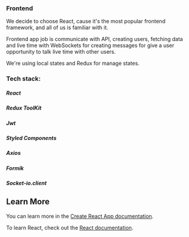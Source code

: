 ### Frontend

We decide to choose React, cause it's the most popular frontend framework, and all of us is familiar with it.

Frontend app job is communicate with API, creating users, fetching data and live time with WebSockets for creating messages for give a user opportunity to talk live time with other users.


We're using local states and Redux for manage states.

### Tech stack:
##### React
##### Redux ToolKit
##### Jwt
##### Styled Components
##### Axios
##### Formik
##### Socket-io.client


## Learn More

You can learn more in the [Create React App documentation](https://facebook.github.io/create-react-app/docs/getting-started).

To learn React, check out the [React documentation](https://reactjs.org/).
